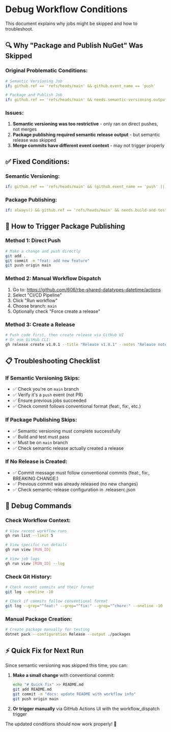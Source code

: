 # Debug Workflow Conditions

This document explains why jobs might be skipped and how to troubleshoot.

## 🔍 Why "Package and Publish NuGet" Was Skipped

### Original Problematic Conditions:
```yaml
# Semantic Versioning Job
if: github.ref == 'refs/heads/main' && github.event_name == 'push'

# Package and Publish Job  
if: github.ref == 'refs/heads/main' && needs.semantic-versioning.outputs.released == 'true'
```

### Issues:
1. **Semantic versioning was too restrictive** - only ran on direct pushes, not merges
2. **Package publishing required semantic release output** - but semantic release was skipped
3. **Merge commits have different event context** - may not trigger properly

## ✅ Fixed Conditions:

### Semantic Versioning:
```yaml
if: github.ref == 'refs/heads/main' && (github.event_name == 'push' || github.event_name == 'workflow_dispatch')
```

### Package Publishing:
```yaml
if: always() && github.ref == 'refs/heads/main' && needs.build-and-test.result == 'success' && needs.semantic-versioning.result == 'success'
```

## 🚀 How to Trigger Package Publishing

### Method 1: Direct Push
```bash
# Make a change and push directly
git add .
git commit -m "feat: add new feature"
git push origin main
```

### Method 2: Manual Workflow Dispatch
1. Go to: https://github.com/606/rbe-shared-datatypes-datetime/actions
2. Select "CI/CD Pipeline" 
3. Click "Run workflow"
4. Choose branch: `main`
5. Optionally check "Force create a release"

### Method 3: Create a Release
```bash
# Push code first, then create release via GitHub UI
# Or use GitHub CLI:
gh release create v1.0.1 --title "Release v1.0.1" --notes "Release notes here"
```

## 📋 Troubleshooting Checklist

### If Semantic Versioning Skips:
- ✅ Check you're on `main` branch
- ✅ Verify it's a `push` event (not PR)
- ✅ Ensure previous jobs succeeded
- ✅ Check commit follows conventional format (feat:, fix:, etc.)

### If Package Publishing Skips:
- ✅ Semantic versioning must complete successfully  
- ✅ Build and test must pass
- ✅ Must be on `main` branch
- ✅ Check semantic release actually created a release

### If No Release is Created:
- ✅ Commit message must follow conventional commits (feat:, fix:, BREAKING CHANGE:)
- ✅ Previous commit was already released (no new changes)
- ✅ Check semantic-release configuration in .releaserc.json

## 🎯 Debug Commands

### Check Workflow Context:
```bash
# View recent workflow runs
gh run list --limit 5

# View specific run details  
gh run view [RUN_ID]

# View job logs
gh run view [RUN_ID] --log
```

### Check Git History:
```bash
# Check recent commits and their format
git log --oneline -10

# Check if commits follow conventional format
git log --grep="^feat:" --grep="^fix:" --grep="^chore:" --oneline -10
```

### Manual Package Creation:
```bash
# Create package manually for testing
dotnet pack --configuration Release --output ./packages
```

## ⚡ Quick Fix for Next Run

Since semantic versioning was skipped this time, you can:

1. **Make a small change** with conventional commit:
   ```bash
   echo "# Quick fix" >> README.md
   git add README.md  
   git commit -m "docs: update README with workflow info"
   git push origin main
   ```

2. **Or trigger manually** via GitHub Actions UI with the workflow_dispatch trigger

The updated conditions should now work properly! 🎉